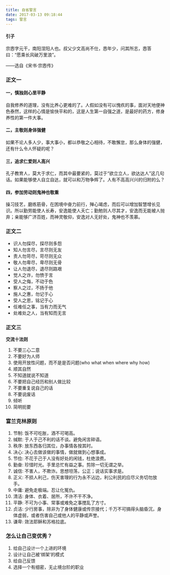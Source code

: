 ```yaml
---
title: 自省警言
date: 2017-03-13 09:18:44
tags: 警言
---
```

#### 引子

宗悫字元干，南阳涅阳人也。叔父少文高尚不仕，悫年少，问其所志，悫答曰：“愿乘长风破万里浪”。

——选自《宋书·宗悫传》

### 正文一

#### 一，慎独则心里平静
自我修养的道理，没有比养心更难的了。人假如没有可以愧疚的事，面对天地便神色泰然，这样的心情是愉快平和的，这是人生第一自强之道，是最好的药方，修身养性的第一件大事。
#### 二，主敬则身体强健
如果不论人多人少，事大事小，都以恭敬之心相待，不敢懈怠，那么身体的强健，还有什么令人怀疑的呢？
#### 三，追求仁爱则人高兴
孔子教育人，莫大于求仁，而其中最要紧的，莫过于“欲立立人，欲达达人”这几句话。如果能够使人自立自达，就可以和万物争辉了。人有不高高兴兴的归附的么？
#### 四，参加劳动则鬼神也敬重
操习技艺，磨练筋骨，在困境中奋力前行，殚心竭虑，而后可以增加智慧增长见识。所以勤劳能使人长寿，安逸能使人夭亡；勤勉则人尽其才，安逸而无能被人抛弃；亲能够广济百姓，而神灵敬仰，安逸对人无好处，鬼神也不羡慕。

### 正文二
- 识人勿探尽，探尽则多怨
- 知人勿言尽，言尽则无友
- 责人勿苛尽，苛尽则无众
- 敬人勿卑尽，卑尽则无骨
- 让人勿退尽，退尽则路艰
- 觉人之诈，勿愤于言
- 受人之侮，不动于色
- 察人之过，不扬于他
- 施人之惠，勿记于心
- 受人之恩，铭记于心
- 任难任之事，当有力而无气
- 处难处之人，当有知而无言

### 正文三

**交流十法则**

1. 不要三心二意
2. 不要好为人师
3. 使用开放性问题，而不是是否问题(who what when where why how)
4. 顺其自然
5. 不知道就说不知道
6. 不要把自己经历和别人做比较
7. 不要重复说自己的话
8. 不要说废话
9. 倾听
10. 简明扼要

### 富兰克林原则

1. 节制: 饭不可吃胀，酒不可喝高。
2. 缄默: 于人于己不利的话不谈。避免闲言碎语。
3. 秩序: 放东西各归其位，办事情各按其时。
4. 决心: 决心去做该做的事情，做就做到心想事成。
5. 节俭: 不花于己于人没有好处的闲钱，杜绝浪费。
6. 勤奋: 珍惜时光。手里总忙有益之事。剪除一切无谓之举。
7. 诚信: 不害人，不欺诈。思想坦荡，公正；说话实事求是。
8. 正义: 不损人利己，伤天害理的行为永不沾边，利公利民的应尽义务切勿放手。
9. 中庸: 避免走极端。忍让化冤仇。
10. 清洁: 身体、衣着、居所，不许不干不净。
11. 平静: 不可为小事、常事或难免之事搅乱了方寸。
12. 贞洁: 少行房事，除非为了身体健康或传宗接代；千万不可搞得头脑昏沉，身体虚弱，或者伤害自己或他人的平静或声誉。
13. 谦卑: 效法耶稣和苏格拉底。

### 怎么让自己变优秀？
1. 给自己设计一个上进的环境
2. 设计让自己被‘绑架’的模式
3. 给自己反馈
4. 选择一个有细密，无止境台阶的职业